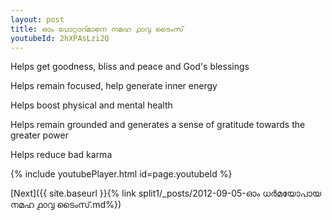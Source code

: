 ```yaml
---
layout: post
title: ഓം പോറ്റാറ്മാനെ നമഹ ൧൦൮ ടൈംസ്
youtubeId: 2hXPAsLzi2Q
---
```

 
 
Helps get goodness, bliss and peace and God's blessings
 
Helps remain focused, help generate inner energy 
 
Helps boost physical and mental health 
 
Helps remain grounded and generates a sense of gratitude towards the greater power 
 
Helps reduce bad karma
 
 
 
 


{% include youtubePlayer.html id=page.youtubeId %}
 
[Next]({{ site.baseurl }}{% link  split1/_posts/2012-09-05-ഓം ധർമയോപായ നമഹ ൧൦൮ ടൈംസ്.md%})
 
